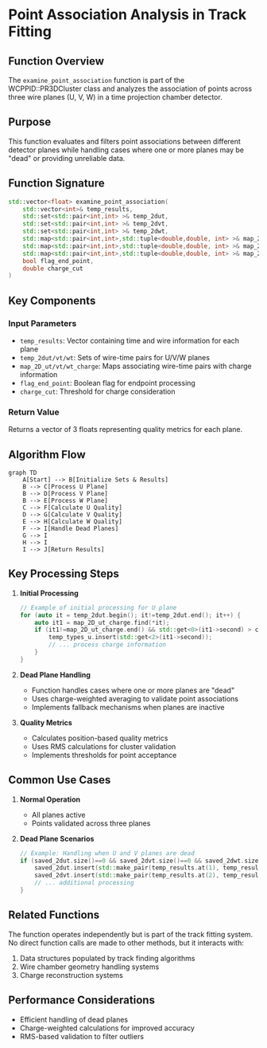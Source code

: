 # Point Association Analysis in Track Fitting

## Function Overview

The `examine_point_association` function is part of the WCPPID::PR3DCluster class and analyzes the association of points across three wire planes (U, V, W) in a time projection chamber detector.

## Purpose

This function evaluates and filters point associations between different detector planes while handling cases where one or more planes may be "dead" or providing unreliable data.

## Function Signature

```cpp
std::vector<float> examine_point_association(
    std::vector<int>& temp_results,
    std::set<std::pair<int,int> >& temp_2dut,
    std::set<std::pair<int,int> >& temp_2dvt,
    std::set<std::pair<int,int> >& temp_2dwt,
    std::map<std::pair<int,int>,std::tuple<double,double, int> >& map_2D_ut_charge,
    std::map<std::pair<int,int>,std::tuple<double,double, int> >& map_2D_vt_charge,
    std::map<std::pair<int,int>,std::tuple<double,double, int> >& map_2D_wt_charge,
    bool flag_end_point,
    double charge_cut
)
```

## Key Components

### Input Parameters
- `temp_results`: Vector containing time and wire information for each plane
- `temp_2dut/vt/wt`: Sets of wire-time pairs for U/V/W planes
- `map_2D_ut/vt/wt_charge`: Maps associating wire-time pairs with charge information
- `flag_end_point`: Boolean flag for endpoint processing
- `charge_cut`: Threshold for charge consideration

### Return Value
Returns a vector of 3 floats representing quality metrics for each plane.

## Algorithm Flow

```mermaid
graph TD
    A[Start] --> B[Initialize Sets & Results]
    B --> C[Process U Plane]
    B --> D[Process V Plane]
    B --> E[Process W Plane]
    C --> F[Calculate U Quality]
    D --> G[Calculate V Quality]
    E --> H[Calculate W Quality]
    F --> I[Handle Dead Planes]
    G --> I
    H --> I
    I --> J[Return Results]
```

## Key Processing Steps

1. **Initial Processing**
   ```cpp
   // Example of initial processing for U plane
   for (auto it = temp_2dut.begin(); it!=temp_2dut.end(); it++) {
       auto it1 = map_2D_ut_charge.find(*it);
       if (it1!=map_2D_ut_charge.end() && std::get<0>(it1->second) > charge_cut) {
           temp_types_u.insert(std::get<2>(it1->second));
           // ... process charge information
       }
   }
   ```

2. **Dead Plane Handling**
   - Function handles cases where one or more planes are "dead"
   - Uses charge-weighted averaging to validate point associations
   - Implements fallback mechanisms when planes are inactive

3. **Quality Metrics**
   - Calculates position-based quality metrics
   - Uses RMS calculations for cluster validation
   - Implements thresholds for point acceptance

## Common Use Cases

1. **Normal Operation**
   - All planes active
   - Points validated across three planes

2. **Dead Plane Scenarios**
   ```cpp
   // Example: Handling when U and V planes are dead
   if (saved_2dut.size()==0 && saved_2dvt.size()==0 && saved_2dwt.size()!=0) {
       saved_2dut.insert(std::make_pair(temp_results.at(1), temp_results.at(0)));
       saved_2dvt.insert(std::make_pair(temp_results.at(2), temp_results.at(0)));
       // ... additional processing
   }
   ```

## Related Functions

The function operates independently but is part of the track fitting system. No direct function calls are made to other methods, but it interacts with:

1. Data structures populated by track finding algorithms
2. Wire chamber geometry handling systems
3. Charge reconstruction systems

## Performance Considerations

- Efficient handling of dead planes
- Charge-weighted calculations for improved accuracy
- RMS-based validation to filter outliers
